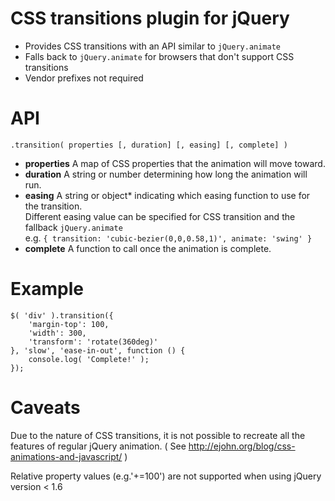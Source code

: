 
CSS transitions plugin for jQuery
=====

* Provides CSS transitions with an API similar to `jQuery.animate`
* Falls back to `jQuery.animate` for browsers that don't support CSS transitions
* Vendor prefixes not required


API
==================

    .transition( properties [, duration] [, easing] [, complete] )

* **properties**
	A map of CSS properties that the animation will move toward.
* **duration**
	A string or number determining how long the animation will run.
* **easing** 
	A string or object* indicating which easing function to use for the transition.  
	Different easing value can be specified for CSS transition and the fallback `jQuery.animate`  
	e.g. `{ transition: 'cubic-bezier(0,0,0.58,1)', animate: 'swing' }`
* **complete**
	A function to call once the animation is complete.


Example
==================

    $( 'div' ).transition({ 
    	'margin-top': 100,
    	'width': 300,
    	'transform': 'rotate(360deg)'
    }, 'slow', 'ease-in-out', function () {
    	console.log( 'Complete!' );
    });


Caveats
==================
Due to the nature of CSS transitions, it is not possible to recreate all the features of regular jQuery animation.
( See http://ejohn.org/blog/css-animations-and-javascript/ )

Relative property values (e.g.'+=100') are not supported when using jQuery version < 1.6